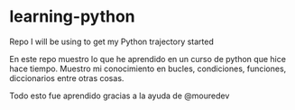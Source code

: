 # learning-python
Repo I will be using to get my Python trajectory started


En este repo muestro lo que he aprendido en un curso de python que hice hace tiempo. Muestro mi conocimiento en bucles, condiciones, funciones, diccionarios entre otras cosas.

Todo esto fue aprendido gracias a la ayuda de @mouredev
